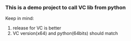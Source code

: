 ### This is a demo project to call VC lib from python 
Keep in mind:
1.  release for VC is better
2.  VC version(x64) and python(64bits) should match